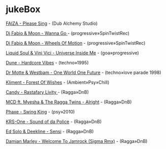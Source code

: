 

# jukeBox
 
[FAIZA - Please Sing]( https://www.youtube.com/watch?v=wNsSQ_3_-0M) - (Dub Alchemy Studio)

[Dj Fabio & Moon - Wanna Go ]( https://www.youtube.com/watch?v=IWcmNhyGelQ) - (progressive»SpinTwistRec)

[Dj Fabio & Moon - Wheels Of Motion]( https://www.youtube.com/watch?v=dybXYEodqUo) - (progressive»SpinTwistRec)

[Liquid Soul & Vini Vici - Universe Inside Me]( https://www.youtube.com/watch?v=yvBK1rSUzTc) - (goa»progressive)

[Dune - Hardcore Vibes]( https://www.youtube.com/watch?v=oAlRtCyr0sQ) - (techno»1995)

[Dr Motte & Westbam - One World One Future]( https://www.youtube.com/watch?v=CDJ20spGymE) - (techno»love parade 1998)

[Kliment - Forest Of Wishes]( https://www.youtube.com/watch?v=hbUgBgCoERE) - (Ambient»Psy»Chill)

[Candy - Rastafary Livity ]( https://www.youtube.com/watch?v=IUpplT0iQDg) - (Ragga»DnB)

[MCD ft. Myesha & The Ragga Twins - Alright]( https://www.youtube.com/watch?v=E3PPapUIcqE) - (Ragga»DnB) 

[Phaxe - Swing King]( https://www.youtube.com/watch?v=9NM1X3VZIVE) - (psy»2010)

[KRS-One - Sound of da Police]( https://www.youtube.com/watch?v=LMmhkLlJF20) - (Ragga»DnB) 
 
[Ed Solo & Deekline - Sensi]( https://www.youtube.com/watch?v=WEbKVclFeuE) - (Ragga»DnB)
 
[Damian Marley - Welcome To Jamrock (Sigma Rmx)]( https://www.youtube.com/watch?v=cON3Rt60fxg) - (Ragga»DnB)
